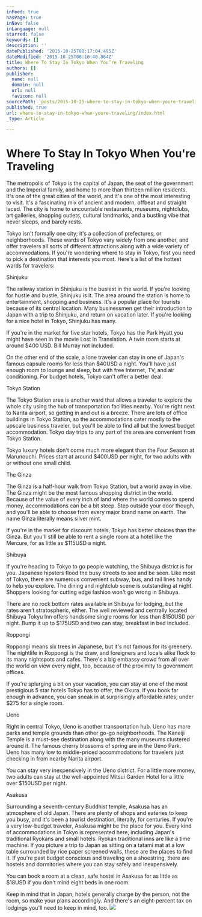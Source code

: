 ```yaml
---
inFeed: true
hasPage: true
inNav: false
inLanguage: null
starred: false
keywords: []
description: ''
datePublished: '2015-10-25T08:17:04.495Z'
dateModified: '2015-10-25T08:16:40.864Z'
title: Where To Stay In Tokyo When You’re Traveling
authors: []
publisher:
  name: null
  domain: null
  url: null
  favicon: null
sourcePath: _posts/2015-10-25-where-to-stay-in-tokyo-when-youre-traveling.md
published: true
url: where-to-stay-in-tokyo-when-youre-traveling/index.html
_type: Article

---
```

# Where To Stay In Tokyo When You're Traveling

The metropolis of Tokyo is the capital of Japan, the seat of the government and the Imperial family, and home to more than thirteen million residents. It's one of the great cities of the world, and it's one of the most interesting to visit. It's a fascinating mix of ancient and modern, offbeat and straight laced. The city is home to uncountable restaurants, museums, nightclubs, art galleries, shopping outlets, cultural landmarks, and a bustling vibe that never sleeps, and barely rests. 

Tokyo isn't formally one city; it's a collection of prefectures, or neighborhoods. These wards of Tokyo vary widely from one another, and offer travelers all sorts of different attractions along with a wide variety of accommodations. If you're wondering where to stay in Tokyo, first you need to pick a destination that interests you most. Here's a list of the hottest wards for travelers:

Shinjuku

The railway station in Shinjuku is the busiest in the world. If you're looking for hustle and bustle, Shinjuku is it. The area around the station is home to entertainment, shopping and business. It's a popular place for tourists because of its central location. Many businessmen get their introduction to Japan with a trip to Shinjuku, and return on vacation later. If you're looking for a nice hotel in Tokyo, Shinjuku has many.

If you're in the market for five star hotels, Tokyo has the Park Hyatt you might have seen in the movie Lost In Translation. A twin room starts at around $400 USD. Bill Murray not included. 

On the other end of the scale, a lone traveler can stay in one of Japan's famous capsule rooms for less than $40USD a night. You'll have just enough room to lounge and sleep, but with free Internet, TV, and air conditioning. For budget hotels, Tokyo can't offer a better deal.

Tokyo Station

The Tokyo Station area is another ward that allows a traveler to explore the whole city using the hub of transportation facilities nearby. You're right next to Narita airport, so getting in and out is a breeze. There are lots of office buildings in Tokyo Station, so the accommodations cater mostly to the upscale business traveler, but you'll be able to find all but the lowest budget accommodation. Tokyo day trips to any part of the area are convenient from Tokyo Station.

Tokyo luxury hotels don't come much more elegant than the Four Season at Marunouchi. Prices start at around $400USD per night, for two adults with or without one small child. 

The Ginza

The Ginza is a half-hour walk from Tokyo Station, but a world away in vibe. The Ginza might be the most famous shopping district in the world. Because of the value of every inch of land where the world comes to spend money, accommodations can be a bit steep. Step outside your door though, and you'll be able to choose from every major brand name on earth.  The name Ginza literally means silver mint. 

If you're in the market for discount hotels, Tokyo has better choices than the Ginza. But you'll still be able to rent a single room at a hotel like the Mercure, for as little as $115USD a night. 

Shibuya

If you're heading to Tokyo to go people watching, the Shibuya district is for you. Japanese hipsters flood the busy streets to see and be seen. Like most of Tokyo, there are numerous convenient subway, bus, and rail lines handy to help you explore. The dining and nightclub scene is outstanding at night. Shoppers looking for cutting edge fashion won't go wrong in Shibuya. 

There are no rock bottom rates available in Shibuya for lodging, but the rates aren't stratospheric, either. The well reviewed and centrally located Shibuya Tokyu Inn offers handsome single rooms for less than $150USD per night. Bump it up to $175USD and two can stay, breakfast in bed included. 

Roppongi

Roppongi means six trees in Japanese, but it's not famous for its greenery. The nightlife in Roppongi is the draw, and foreigners and locals alike flock to its many nightspots and cafes. There's a big embassy crowd from all over the world on view every night, too, because of the proximity to government offices. 

If you're splurging a bit on your vacation, you can stay at one of the most prestigious 5 star hotels Tokyo has to offer, the Okura. If you book far enough in advance, you can sneak in at surprisingly affordable rates; under $275 for a single room.  

Ueno

Right in central Tokyo, Ueno is another transportation hub. Ueno has more parks and temple grounds than other go-go neighborhoods. The Kaneiji Temple is a must-see destination along with the many museums clustered around it. The famous cherry blossoms of spring are in the Ueno Park. Ueno has many low to middle-priced accommodations for travelers just checking in from nearby Narita airport. 

You can stay very inexpensively in the Ueno district. For a little more money, two adults can stay at the well-appointed Mitsui Garden Hotel for a little over $150USD per night. 

Asakusa

Surrounding a seventh-century Buddhist temple, Asakusa has an atmosphere of old Japan. There are plenty of shops and eateries to keep you busy, and it's been a tourist destination, literally, for centuries. If you're a very low-budget traveler, Asakusa might be the place for you. Every kind of accommodations in Tokyo is represented here, including Japan's traditional Ryokans and small hotels. Ryokan traditional inns are like a time machine. If you picture a trip to Japan as sitting on a tatami mat at a low table surrounded by rice paper screened walls, these are the places to find it.  If you're past budget conscious and traveling on a shoestring, there are hostels and dormitories where you can stay safely and inexpensively. 

You can book a room at a clean, safe hostel in Asakusa for as little as $18USD if you don't mind eight beds in one room. 

Keep in mind that in Japan, hotels generally charge by the person, not the room, so make your plans accordingly. And there's an eight-percent tax on lodgings you'll need to keep in mind, too.
![](https://the-grid-user-content.s3-us-west-2.amazonaws.com/ff720147-d98b-4432-8318-0279fa553684.jpg)